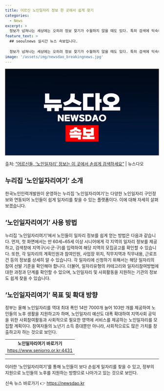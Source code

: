 ```yaml
---
title: 어르신 노인일자리 정보 한 곳에서 쉽게 찾기
categories:
  - News
excerpt: >
  정보가 넘쳐나는 세상에는 오히려 정보 찾기가 수월하지 않을 때도 있다. 특히 검색에 익숙하지 않은 어르신들의…
feature_text: >
  ## seoulnews 실시간 뉴스 속보입니다.

  정보가 넘쳐나는 세상에는 오히려 정보 찾기가 수월하지 않을 때도 있다. 특히 검색에 익숙하지 않은 어르신들의…
image: '/assets/img/newsdao_breakingnews.jpg'
---
```


![뉴스다오 속보](/assets/img/newsdao_breakingnews.jpg)

<p>출처: <a href="https://newsdao.kr/3079" rel="dofollow">“어르신들, ‘노인일자리’ 정보는 이 곳에서 손쉽게 검색하세요”</a> | 뉴스다오</p>

<h2 data-ke-size="size26">누리집 ‘노인일자리여기’ 소개</h2>
<p data-ke-size="size16">한국노인인력개발원이 운영하는 누리집 ‘노인일자리여기’는 다양한 노인일자리 구인정보와 연동되어 노인들이 쉽게 일자리를 찾을 수 있는 플랫폼이다. 이에 대해 자세히 살펴보겠습니다.</p>

<h2 data-ke-size="size26">‘노인일자리여기’ 사용 방법</h2>
<p data-ke-size="size16">누리집 ‘노인일자리여기’에서 노인들이 일자리 정보를 쉽게 얻는 방법은 다음과 같습니다. 먼저, 첫 화면에서는 만 60세~65세 이상 시니어에게 각 지역의 일자리 정보를 제공하고, 검색창에 지역구(시·군·구)를 입력하여 해당 지역의 모집공고를 확인할 수 있습니다. 또한, 각 일자리의 계획인원과 참여인원, 사업장 위치, 직무지역과 직무내용, 근로조건 등의 정보를 상세히 알 수 있습니다. 각 일자리에 신청하기 위해서는 해당 일자리의 참여 선발 기준을 확인해야 합니다. 더불어, 일자리유형의 카테고리와 일자리참여방법에 대한 과정과 단계를 확인할 수 있으며, 노인일자리 및 사회활동을 지원하는 기관의 정보도 쉽게 찾을 수 있습니다.</p>

<h2 data-ke-size="size26">‘노인일자리여기’ 목표 및 확대 방향</h2>
<p data-ke-size="size16">정부는 올해 노인일자리를 역대 최대 폭인 14만 7000개 늘어 103만 개를 제공하여 노인들의 노후 생활을 지원하고자 하며, 노인일자리 예산도 대폭 확대하여 지역사회 공익을 위한 사회참여활동과 사회적으로 필요한 영역에 서비스를 제공하는 노인일자리를 모집할 계획이다. 참여자들의 노년기 소득 증대뿐만 아니라, 사회적으로도 많은 가치를 창출하고자 하는 것으로 보인다.</p>

<table>
	<tr>
		<td style="text-align: center; height: 17px;"><b>노인일자리여기 바로가기</b></td>
	</tr>
	<tr>
		<td style="text-align: center; height: 17px;"><a href="https://www.seniorro.or.kr:4431">https://www.seniorro.or.kr:4431</a></td>
	</tr>
</table>
<hr>
<p data-ke-size="size16">이러한 ‘노인일자리여기’를 통해 노인들이 보다 손쉽게 일자리를 찾을 수 있고, 정부의 지원으로 노인들의 노후를 지원하는 방향으로 나아가고 있는 것으로 보인다.</p> 

신속 뉴스 바로가기 👉 <a href="https://newsdao.kr" rel="dofollow">https://newsdao.kr</a>


